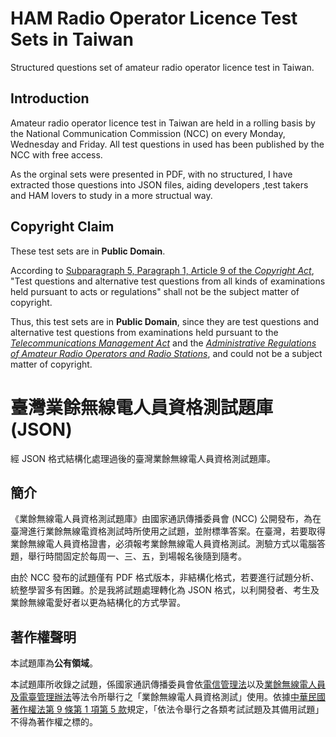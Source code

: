 # HAM Radio Operator Licence Test Sets in Taiwan
Structured questions set of amateur radio operator licence test in Taiwan.

## Introduction
Amateur radio operator licence test in Taiwan are held in a rolling basis by the National Communication Commission (NCC) on every Monday, Wednesday and Friday. All test questions in used has been published by the NCC with free access. 

As the orginal sets were presented in PDF, with no structured, I have extracted those questions into JSON files, aiding developers ,test takers and HAM lovers to study in a more structual way.

## Copyright Claim
These test sets are in **Public Domain**.

According to [Subparagraph 5, Paragraph 1, Article 9 of the *Copyright Act*](https://law.moj.gov.tw/ENG/LawClass/LawSearchContent.aspx?pcode=J0070017&norge=9), "Test questions and alternative test questions from all kinds of examinations held pursuant to acts or regulations" shall not be the subject matter of copyright. 

Thus, this test sets are in **Public Domain**, since they are test questions and alternative test questions from examinations held pursuant to the [*Telecommunications Management Act*](https://law.moj.gov.tw/ENG/LawClass/LawAll.aspx?pcode=K0060111) and the [*Administrative Regulations of Amateur Radio Operators and Radio Stations*](https://law.moj.gov.tw/ENG/LawClass/LawAll.aspx?pcode=K0060145), and could not be a subject matter of copyright. 

# 臺灣業餘無線電人員資格測試題庫 (JSON)
經 JSON 格式結構化處理過後的臺灣業餘無線電人員資格測試題庫。

## 簡介
《業餘無線電人員資格測試題庫》由國家通訊傳播委員會 (NCC) 公開發布，為在臺灣進行業餘無線電資格測試時所使用之試題，並附標準答案。在臺灣，若要取得業餘無線電人員資格證書，必須報考業餘無線電人員資格測試。測驗方式以電腦答題，舉行時間固定於每周一、三、五，到場報名後隨到隨考。

由於 NCC 發布的試題僅有 PDF 格式版本，非結構化格式，若要進行試題分析、統整學習多有困難。於是我將試題處理轉化為 JSON 格式，以利開發者、考生及業餘無線電愛好者以更為結構化的方式學習。

## 著作權聲明
本試題庫為**公有領域**。

本試題庫所收錄之試題，係國家通訊傳播委員會依[電信管理法](https://law.moj.gov.tw/LawClass/LawAll.aspx?pcode=K0060111)以及[業餘無線電人員及電臺管理辦法](https://law.moj.gov.tw/LawClass/LawAll.aspx?pcode=K0060145)等法令所舉行之「業餘無線電人員資格測試」使用。依據[中華民國著作權法第 9 條第 1 項第 5 款](https://law.moj.gov.tw/LawClass/LawSingle.aspx?pcode=J0070017&flno=9)規定，「依法令舉行之各類考試試題及其備用試題」不得為著作權之標的。
